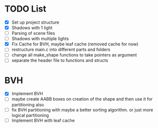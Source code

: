# TODO List

- [x] Set up project structure
- [x] Shadows with 1 light
- [ ] Parsing of scene files
- [ ] Shadows with multiple lights
- [x] Fix Cache for BVH, maybe leaf cache (removed cache for now)
- [ ] restructure main.c into different parts and folders
- [ ] change all make_shape functions to take pointers as argument
- [ ] separate the header file to functions and structs

# BVH
- [x] Implement BVH
- [ ] maybe create AABB boxes on creation of the shape and then use it for partitioning also
- [ ] fix BVH partitioning with maybe a better sorting algorithm. or just more logical partitioning
- [ ] Implement BVH with leaf cache